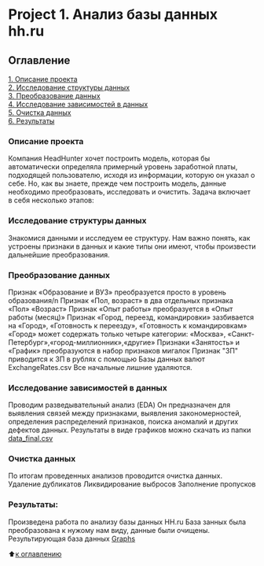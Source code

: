 # Project 1. Анализ базы данных hh.ru

## Оглавление  
[1. Описание проекта](https://github.com/shubinilya/GitHub_IDE/tree/main/Project%201.%20Анализ%20базы%20данных%20hh.ru#описание-проекта)  
[2. Исследование структуры данных](https://github.com/shubinilya/GitHub_IDE/tree/main/Project%201.%20Анализ%20базы%20данных%20hh.ru#исследование-структуры-данных)  
[3. Преобразование данных](https://github.com/shubinilya/GitHub_IDE/tree/main/Project%201.%20Анализ%20базы%20данных%20hh.ru#преобразование-данных)  
[4. Исследование зависимостей в данных](https://github.com/shubinilya/GitHub_IDE/tree/main/Project%201.%20Анализ%20базы%20данных%20hh.ru#исследование-зависимостей-в-данных)  
[5. Очистка данных](https://github.com/shubinilya/GitHub_IDE/tree/main/Project%201.%20Анализ%20базы%20данных%20hh.ru#очистка-данных)    
[6. Результаты](https://github.com/shubinilya/GitHub_IDE/tree/main/Project%201.%20Анализ%20базы%20данных%20hh.ru#результаты) 

### Описание проекта    
Компания HeadHunter хочет построить модель, которая бы автоматически определяла примерный уровень заработной платы, подходящей пользователю, исходя из информации, которую он указал о себе. Но, как вы знаете, прежде чем построить модель, данные необходимо преобразовать, исследовать и очистить. 
Задача включает в себя несколько этапов:

### Исследование структуры данных   
Знакомися данными и исследуем ее структуру. 
Нам важно понять, как устроены признаки в данных и какие типы они имеют, чтобы произвести дальнейшие преобразования.

### Преобразование данных
Признак «Образование и ВУЗ» преобразуется просто в уровень образования/n
Признак «Пол, возраст» в два отдельных признака «Пол» «Возраст»
Признак «Опыт работы» преобразуется в «Опыт работы (месяц)»
Признак «Город, переезд, командировки» зазбивается на «Город», «Готовность к переезду», «Готовность к командировкам»
«Город» может содержать только четыре категории: «Москва», «Санкт-Петербург»,«город-миллионник»,«другие»
Признаки «Занятость» и «График» преобразуются в набор признаков мигалок
Признак "ЗП" приводится к ЗП в рублях с помощью Базы данных валют ExchangeRates.csv
Все начальные лишние удаляются.

### Исследование зависимостей в данных 
Проводим разведывательный анализ (EDA)
Он предназначен для выявления связей между признаками, выявления закономерностей, определения распределений признаков, поиска аномалий и других дефектов данных.
Результаты в виде графиков можно скачать из папки [data_final.csv](https://github.com/shubinilya/GitHub_IDE/blob/main/Project%201.%20Анализ%20базы%20данных%20hh.ru/Data/data_final.csv)

### Очистка данных  
По итогам проведенных анализов проводится очистка данных.
Удаление дубликатов
Ликвидирование выбросов
Заполнение пропусков

### Результаты:  
Произведена работа по анализу базы данных HH.ru
База занных была преобразована к нужому нам виду, данные были очищены.
Результирующая база данных [Graphs](https://github.com/shubinilya/GitHub_IDE/tree/main/Project%201.%20Анализ%20базы%20данных%20hh.ru/Graphs)

:arrow_up:[к оглавлению](https://github.com/shubinilya/GitHub_IDE/tree/main/Project%201.%20Анализ%20базы%20данных%20hh.ru#project-1-анализ-базы-данных-hhru)

